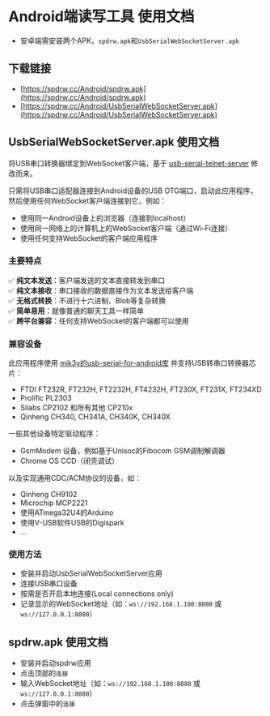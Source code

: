 # Android端读写工具 使用文档
 
 - 安卓端需安装两个APK，`spdrw.apk`和`UsbSerialWebSocketServer.apk`

## 下载链接

 - [https://spdrw.cc/Android/spdrw.apk](https://spdrw.cc/Android/spdrw.apk)
 - [https://spdrw.cc/Android/UsbSerialWebSocketServer.apk](https://spdrw.cc/Android/UsbSerialWebSocketServer.apk)

## UsbSerialWebSocketServer.apk 使用文档

将USB串口转换器绑定到WebSocket客户端，基于 [usb-serial-telnet-server](https://github.com/ClusterM/usb-serial-telnet-server) 修改而来。

只需将USB串口适配器连接到Android设备的USB OTG端口，启动此应用程序，然后使用任何WebSocket客户端连接到它，例如：
* 使用同一Android设备上的浏览器（连接到localhost）
* 使用同一网络上的计算机上的WebSocket客户端（通过Wi-Fi连接）
* 使用任何支持WebSocket的客户端应用程序

### 主要特点

✅ **纯文本发送**：客户端发送的文本直接转发到串口  
✅ **纯文本接收**：串口接收的数据直接作为文本发送给客户端  
✅ **无格式转换**：不进行十六进制、Blob等复杂转换  
✅ **简单易用**：就像普通的聊天工具一样简单  
✅ **跨平台兼容**：任何支持WebSocket的客户端都可以使用

### 兼容设备

此应用程序使用 [mik3y的usb-serial-for-android库](https://github.com/mik3y/usb-serial-for-android) 并支持USB转串口转换器芯片：

* FTDI FT232R, FT232H, FT2232H, FT4232H, FT230X, FT231X, FT234XD
* Prolific PL2303
* Silabs CP2102 和所有其他 CP210x
* Qinheng CH340, CH341A, CH340K, CH340X

一些其他设备特定驱动程序：
* GsmModem 设备，例如基于Unisoc的Fibocom GSM调制解调器
* Chrome OS CCD（闭壳调试）

以及实现通用CDC/ACM协议的设备，如：
* Qinheng CH9102
* Microchip MCP2221
* 使用ATmega32U4的Arduino
* 使用V-USB软件USB的Digispark
* ...

### 使用方法

- 安装并启动UsbSerialWebSocketServer应用
- 连接USB串口设备
- 按需是否开启本地连接(Local connections only)
- 记录显示的WebSocket地址（如：`ws://192.168.1.100:8080` 或 `ws://127.0.0.1:8080`）

## spdrw.apk 使用文档

 - 安装并启动spdrw应用
 - 点击顶部的`连接`
 - 输入WebSocket地址（如：`ws://192.168.1.100:8080` 或 `ws://127.0.0.1:8080`）
 - 点击弹窗中的`连接`